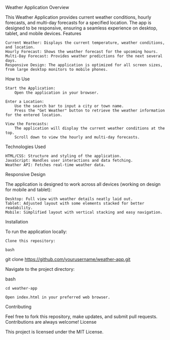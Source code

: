 Weather Application
Overview

This Weather Application provides current weather conditions, hourly forecasts, and multi-day forecasts for a specified location. The app is designed to be responsive, ensuring a seamless experience on desktop, tablet, and mobile devices.
Features

    Current Weather: Displays the current temperature, weather conditions, and location.
    Hourly Forecast: Shows the weather forecast for the upcoming hours.
    Multi-Day Forecast: Provides weather predictions for the next several days.
    Responsive Design: The application is optimized for all screen sizes, from large desktop monitors to mobile phones.

How to Use

    Start the Application:
        Open the application in your browser.

    Enter a Location:
        Use the search bar to input a city or town name.
        Press the "Get Weather" button to retrieve the weather information for the entered location.

    View the Forecasts:
        The application will display the current weather conditions at the top.
        Scroll down to view the hourly and multi-day forecasts.

Technologies Used

    HTML/CSS: Structure and styling of the application.
    JavaScript: Handles user interactions and data fetching.
    Weather API: Fetches real-time weather data.

Responsive Design

The application is designed to work across all devices (working on design for mobile and tablet):

    Desktop: Full view with weather details neatly laid out.
    Tablet: Adjusted layout with some elements stacked for better readability.
    Mobile: Simplified layout with vertical stacking and easy navigation.

Installation

To run the application locally:

    Clone this repository:

    bash

git clone https://github.com/yourusername/weather-app.git

Navigate to the project directory:

bash

    cd weather-app

    Open index.html in your preferred web browser.

Contributing

Feel free to fork this repository, make updates, and submit pull requests. Contributions are always welcome!
License

This project is licensed under the MIT License.
